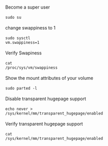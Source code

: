 <br>Become a super user </br>
<br><code>sudo su</code></br>
<br>change swappiness to 1</br>
<br><code>sudo sysctl vm.swappiness=1</code></br>
<br>Verify Swapiness</br>
<br><code>cat /proc/sys/vm/swappiness</code></br>
<br>Show the mount attributes of your volume<br>
<br><code>sudo parted -l </code></br>
<br>Disable transparent hugepage support</br>
<br><code>echo never > /sys/kernel/mm/transparent_hugepage/enabled </code></br>
<br>Verify transparent hugepage support</br>
<br><code>cat /sys/kernel/mm/transparent_hugepage/enabled</code></br>
